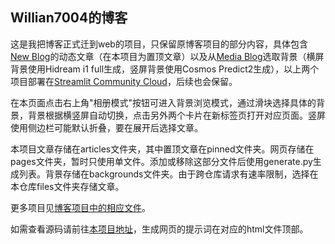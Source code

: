 ## Willian7004的博客

这是我把博客正式迁到web的项目，只保留原博客项目的部分内容，具体包含[New Blog](https://willian7004-new-blog.streamlit.app/)的动态文章（在本项目为置顶文章）以及从[Media Blog](https://willian7004-media-blog.streamlit.app/)选取背景（横屏背景使用Hidream i1 full生成，竖屏背景使用Cosmos Predict2生成），以上两个项目部署在[Streamlit Community Cloud](https://docs.streamlit.io/deploy/streamlit-community-cloud)，后续也会保留。

在本页面点击右上角"相册模式"按钮可进入背景浏览模式，通过滑块选择具体的背景，背景根据横竖屏自动切换，点击另外两个卡片在新标签页打开对应页面。竖屏使用侧边栏可能默认折叠，要在展开后选择文章。

本项目文章存储在articles文件夹，其中置顶文章在pinned文件夹。网页存储在pages文件夹，暂时只使用单文件。添加或移除这部分文件后使用generate.py生成列表。背景存储在backgrounds文件夹。由于跨仓库请求有速率限制，选择在本仓库files文件夹存储文章。

更多项目见[博客项目中的相应文件](https://github.com/Willian7004/new-blog/blob/main/dynamic/%E6%88%91%E7%9A%84%E7%BC%96%E7%A8%8B%E6%8A%80%E6%9C%AF%E6%A0%88.md)。

如需查看源码请前往[本项目地址](https://github.com/Willian7004/Willian7004.github.io)，生成网页的提示词在对应的html文件顶部。
